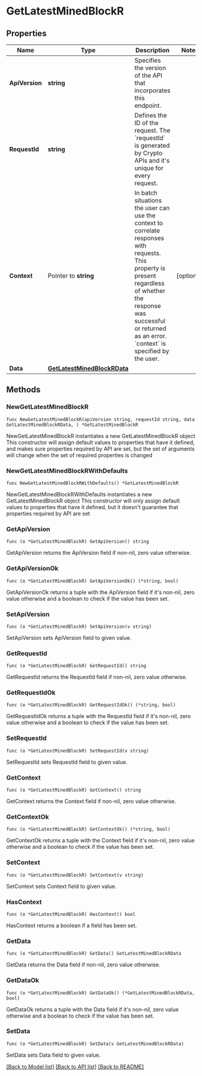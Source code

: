 # GetLatestMinedBlockR

## Properties

Name | Type | Description | Notes
------------ | ------------- | ------------- | -------------
**ApiVersion** | **string** | Specifies the version of the API that incorporates this endpoint. | 
**RequestId** | **string** | Defines the ID of the request. The &#x60;requestId&#x60; is generated by Crypto APIs and it&#39;s unique for every request. | 
**Context** | Pointer to **string** | In batch situations the user can use the context to correlate responses with requests. This property is present regardless of whether the response was successful or returned as an error. &#x60;context&#x60; is specified by the user. | [optional] 
**Data** | [**GetLatestMinedBlockRData**](GetLatestMinedBlockRData.md) |  | 

## Methods

### NewGetLatestMinedBlockR

`func NewGetLatestMinedBlockR(apiVersion string, requestId string, data GetLatestMinedBlockRData, ) *GetLatestMinedBlockR`

NewGetLatestMinedBlockR instantiates a new GetLatestMinedBlockR object
This constructor will assign default values to properties that have it defined,
and makes sure properties required by API are set, but the set of arguments
will change when the set of required properties is changed

### NewGetLatestMinedBlockRWithDefaults

`func NewGetLatestMinedBlockRWithDefaults() *GetLatestMinedBlockR`

NewGetLatestMinedBlockRWithDefaults instantiates a new GetLatestMinedBlockR object
This constructor will only assign default values to properties that have it defined,
but it doesn't guarantee that properties required by API are set

### GetApiVersion

`func (o *GetLatestMinedBlockR) GetApiVersion() string`

GetApiVersion returns the ApiVersion field if non-nil, zero value otherwise.

### GetApiVersionOk

`func (o *GetLatestMinedBlockR) GetApiVersionOk() (*string, bool)`

GetApiVersionOk returns a tuple with the ApiVersion field if it's non-nil, zero value otherwise
and a boolean to check if the value has been set.

### SetApiVersion

`func (o *GetLatestMinedBlockR) SetApiVersion(v string)`

SetApiVersion sets ApiVersion field to given value.


### GetRequestId

`func (o *GetLatestMinedBlockR) GetRequestId() string`

GetRequestId returns the RequestId field if non-nil, zero value otherwise.

### GetRequestIdOk

`func (o *GetLatestMinedBlockR) GetRequestIdOk() (*string, bool)`

GetRequestIdOk returns a tuple with the RequestId field if it's non-nil, zero value otherwise
and a boolean to check if the value has been set.

### SetRequestId

`func (o *GetLatestMinedBlockR) SetRequestId(v string)`

SetRequestId sets RequestId field to given value.


### GetContext

`func (o *GetLatestMinedBlockR) GetContext() string`

GetContext returns the Context field if non-nil, zero value otherwise.

### GetContextOk

`func (o *GetLatestMinedBlockR) GetContextOk() (*string, bool)`

GetContextOk returns a tuple with the Context field if it's non-nil, zero value otherwise
and a boolean to check if the value has been set.

### SetContext

`func (o *GetLatestMinedBlockR) SetContext(v string)`

SetContext sets Context field to given value.

### HasContext

`func (o *GetLatestMinedBlockR) HasContext() bool`

HasContext returns a boolean if a field has been set.

### GetData

`func (o *GetLatestMinedBlockR) GetData() GetLatestMinedBlockRData`

GetData returns the Data field if non-nil, zero value otherwise.

### GetDataOk

`func (o *GetLatestMinedBlockR) GetDataOk() (*GetLatestMinedBlockRData, bool)`

GetDataOk returns a tuple with the Data field if it's non-nil, zero value otherwise
and a boolean to check if the value has been set.

### SetData

`func (o *GetLatestMinedBlockR) SetData(v GetLatestMinedBlockRData)`

SetData sets Data field to given value.



[[Back to Model list]](../README.md#documentation-for-models) [[Back to API list]](../README.md#documentation-for-api-endpoints) [[Back to README]](../README.md)


